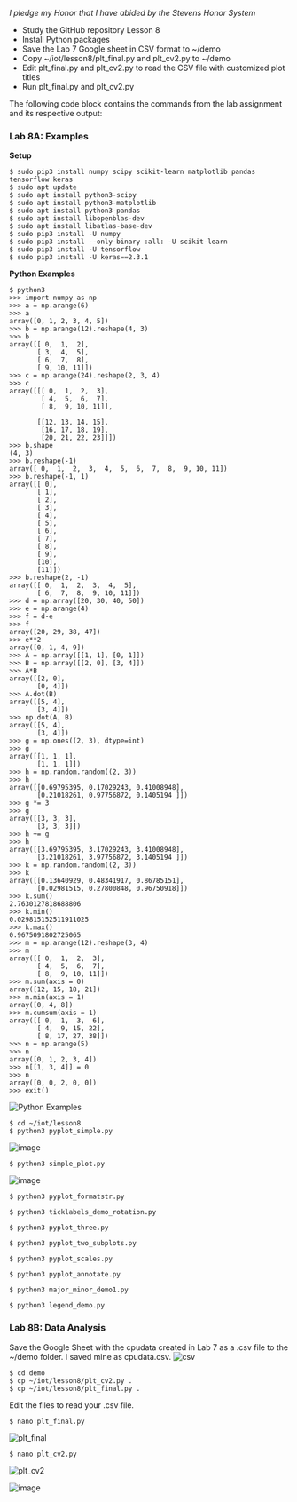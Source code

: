 *I pledge my Honor that I have abided by the Stevens Honor System*

- Study the GitHub repository Lesson 8
- Install Python packages
- Save the Lab 7 Google sheet in CSV format to ~/demo
- Copy ~/iot/lesson8/plt_final.py and plt_cv2.py to ~/demo
- Edit plt_final.py and plt_cv2.py to read the CSV file with customized plot titles
- Run plt_final.py and plt_cv2.py


The following code block contains the commands from the lab assignment and its respective output:

### Lab 8A: Examples

**Setup**
```
$ sudo pip3 install numpy scipy scikit-learn matplotlib pandas tensorflow keras
$ sudo apt update
$ sudo apt install python3-scipy
$ sudo apt install python3-matplotlib
$ sudo apt install python3-pandas
$ sudo apt install libopenblas-dev
$ sudo apt install libatlas-base-dev
$ sudo pip3 install -U numpy
$ sudo pip3 install --only-binary :all: -U scikit-learn
$ sudo pip3 install -U tensorflow
$ sudo pip3 install -U keras==2.3.1
```
**Python Examples**
```
$ python3
>>> import numpy as np
>>> a = np.arange(6)
>>> a
array([0, 1, 2, 3, 4, 5])
>>> b = np.arange(12).reshape(4, 3)
>>> b
array([[ 0,  1,  2],
       [ 3,  4,  5],
       [ 6,  7,  8],
       [ 9, 10, 11]])
>>> c = np.arange(24).reshape(2, 3, 4)
>>> c
array([[[ 0,  1,  2,  3],
        [ 4,  5,  6,  7],
        [ 8,  9, 10, 11]],

       [[12, 13, 14, 15],
        [16, 17, 18, 19],
        [20, 21, 22, 23]]])
>>> b.shape
(4, 3)
>>> b.reshape(-1)
array([ 0,  1,  2,  3,  4,  5,  6,  7,  8,  9, 10, 11])
>>> b.reshape(-1, 1)
array([[ 0],
       [ 1],
       [ 2],
       [ 3],
       [ 4],
       [ 5],
       [ 6],
       [ 7],
       [ 8],
       [ 9],
       [10],
       [11]])
>>> b.reshape(2, -1)
array([[ 0,  1,  2,  3,  4,  5],
       [ 6,  7,  8,  9, 10, 11]])
>>> d = np.array([20, 30, 40, 50])
>>> e = np.arange(4)
>>> f = d-e
>>> f
array([20, 29, 38, 47])
>>> e**2
array([0, 1, 4, 9])
>>> A = np.array([[1, 1], [0, 1]])
>>> B = np.array([[2, 0], [3, 4]])
>>> A*B
array([[2, 0],
       [0, 4]])
>>> A.dot(B)
array([[5, 4],
       [3, 4]])
>>> np.dot(A, B)
array([[5, 4],
       [3, 4]])
>>> g = np.ones((2, 3), dtype=int)
>>> g
array([[1, 1, 1],
       [1, 1, 1]])
>>> h = np.random.random((2, 3))
>>> h
array([[0.69795395, 0.17029243, 0.41008948],
       [0.21018261, 0.97756872, 0.1405194 ]])
>>> g *= 3
>>> g
array([[3, 3, 3],
       [3, 3, 3]])
>>> h += g
>>> h
array([[3.69795395, 3.17029243, 3.41008948],
       [3.21018261, 3.97756872, 3.1405194 ]])
>>> k = np.random.random((2, 3))
>>> k
array([[0.13640929, 0.48341917, 0.86785151],
       [0.02981515, 0.27800848, 0.96750918]])
>>> k.sum()
2.7630127818688806
>>> k.min()
0.029815152511911025
>>> k.max()
0.9675091802725065
>>> m = np.arange(12).reshape(3, 4)
>>> m
array([[ 0,  1,  2,  3],
       [ 4,  5,  6,  7],
       [ 8,  9, 10, 11]])
>>> m.sum(axis = 0)
array([12, 15, 18, 21])
>>> m.min(axis = 1)
array([0, 4, 8])
>>> m.cumsum(axis = 1)
array([[ 0,  1,  3,  6],
       [ 4,  9, 15, 22],
       [ 8, 17, 27, 38]])
>>> n = np.arange(5)
>>> n
array([0, 1, 2, 3, 4])
>>> n[[1, 3, 4]] = 0
>>> n
array([0, 0, 2, 0, 0])
>>> exit()
```
![Python Examples](https://github.com/nicomcd/Engineering-Design-VI/assets/35404943/8fe621aa-2f7a-418b-a4f7-ac2733337e91)
```
$ cd ~/iot/lesson8
$ python3 pyplot_simple.py
```
![image](https://github.com/nicomcd/Engineering-Design-VI/assets/35404943/43b3e124-d234-46e6-aab8-cc001c97fda8)
```
$ python3 simple_plot.py
```
![image](https://github.com/nicomcd/Engineering-Design-VI/assets/35404943/325224a3-6d08-49e0-b276-a2835e1c9988)

```
$ python3 pyplot_formatstr.py
```

```
$ python3 ticklabels_demo_rotation.py
```

```
$ python3 pyplot_three.py
```

```
$ python3 pyplot_two_subplots.py
```

```
$ python3 pyplot_scales.py
```

```
$ python3 pyplot_annotate.py
```

```
$ python3 major_minor_demo1.py
```

```
$ python3 legend_demo.py
```


### Lab 8B: Data Analysis
Save the Google Sheet with the cpudata created in Lab 7 as a .csv file to the ~/demo folder. I saved mine as cpudata.csv.
![csv](https://github.com/nicomcd/Engineering-Design-VI/assets/35404943/c14a7ed1-2413-4104-8510-aa979fd16788)
```
$ cd demo
$ cp ~/iot/lesson8/plt_cv2.py .
$ cp ~/iot/lesson8/plt_final.py .
```
Edit the files to read your .csv file.
```
$ nano plt_final.py
```
![plt_final](https://github.com/nicomcd/Engineering-Design-VI/assets/35404943/f5fe4372-0221-4c0f-a6f5-39b4a9df6625)

```
$ nano plt_cv2.py
```
![plt_cv2](https://github.com/nicomcd/Engineering-Design-VI/assets/35404943/4779602d-59df-42d4-8199-7c1e368b62d6)

![image](https://github.com/nicomcd/Engineering-Design-VI/assets/35404943/79a5b09b-f02b-4027-ba50-f3f187b52164)
